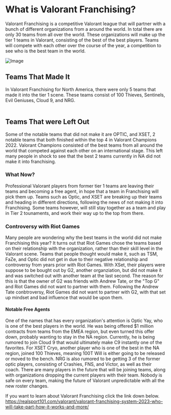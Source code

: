 # What is Valorant Franchising?
Valorant Franchising is a competitive Valorant league that will partner with a bunch of different organizations from a around the world. 
In total there are only 30 teams from all over the world.
These organizations will make up the tier 1 teams in Valorant, consisting of the best of the best players.
Teams will compete with each other over the course of the year, a competition to see who is the best team in the world. 
<br>



![Image](https://www.google.com/imgres?imgurl=https%3A%2F%2Fstaticg.sportskeeda.com%2Feditor%2F2021%2F11%2F1e2dc-16365302333096-1920.jpg&imgrefurl=https%3A%2F%2Fwww.sportskeeda.com%2Fvalorant%2Ffuture-valorant-constant-meta-shifts-making-riot-s-shooter-one-successful-esports-titles&tbnid=TueitWcmCG2CGM&vet=12ahUKEwjP1f2QuMX6AhXOgokEHQwLC0sQMygAegQIARBJ..i&docid=tImHXpIEqQkJ2M&w=1900&h=1280&q=valorant&hl=en&ved=2ahUKEwjP1f2QuMX6AhXOgokEHQwLC0sQMygAegQIARBJ)

## Teams That Made It
In Valorant Franchising for North America, there were only 5 teams that made it into the tier 1 scene.
These teams consist of 100 Thieves, Sentinels, Evil Geniuses, Cloud 9, and NRG.  
<br> 

## Teams That were Left Out
Some of the notable teams that did not make it are OPTIC, and XSET, 2 notable teams that both finished within the top 4 in Valorant Champions 2022. 
Valorant Champions consisted of the best teams from all around the world that competed against each other on an international stage. 
This left many people in shock to see that the best 2 teams currently in NA did not make it into franchising. 
<br>


### What Now?
Professional Valorant players from former tier 1 teams are leaving their teams and becoming a free agent, in hope that a team in Franchising will pick them up. 
Teams such as Optic, and XSET are breaking up their teams and heading in different directions, following the news of not making it into Franchising. 
Some teams however, will still stay together as a team and play in Tier 2 tounaments, and work their way up to the top from there. 
<br>


### Controversy with Riot Games
Many people are wondering why the best teams in the world did not make Franchising this year? 
It turns out that Riot Games chose the teams based on their relationship with the organization, rather than their skill level in the Valorant scene. 
Teams that people thought would make it, such as TSM, FaZe, and Optic did not get in due to their negative relationship and controversy from years prior with Riot Games.
With XSet, their players were suppose to be bought out by G2, another organziation, but did not make it and was switched out with another team at the last second.
The reason for this is that the owner of G2 was friends with Andrew Tate, or the "Top G" and Riot Games did not want to partner with them.
Following the Andrew Tate conbtroversy, Riot Games did not want to partner with G2, with that set up mindset and bad influence that would be upon them. 
<br>


#### Notable Free Agents
One of the names that has every organization's attention is Optic Yay, who is one of the best players in the world. 
He was being offered $1 million contracts from teams from the EMEA region, but even turned this offer down, probably wanting to stay in the NA region. 
Currently, he is being rumored to join Cloud 9 that would ultimately make C9 instantly one of the favorites. 
For XSET Cryo, another player who is one of the best in the NA region, joined 100 Thieves, meaning 100T Will is either going to be released or moved to the bench.
NRG is also rumored to be getting 3 of the former optic players, consisting of Crashies, FNS, and Victor, as well as their coach. 
There are many players in the future that will be joining teams, along with organizations dropping the current players with their team. 
Nobody is safe on every team, making the future of Valorant unpredictable with all the new roster changes. 
<br>

If you want to learn about Valorant Franchising click the link down below. 
https://realsport101.com/valorant/valorant-franchising-system-2023-who-will-take-part-how-it-works-and-more/
